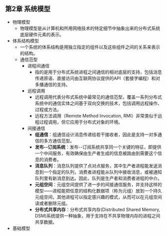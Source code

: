## 第2章 系统模型
- 物理模型
	- 物理模型是从计算机和所用网络技术的特定细节中抽象出来的分布式系统底层硬件元素的表示。
- 体系结构模型
	- 一个系统的体系结构是用独立指定的组件以及这些组件之间的关系来表示的结构。
	- 通信范型
		- 进程间通信
			- 指的是用于分布式系统进程之间通信的相对底层的支持，包括消息传递原语、直接访问由互联网协议提供的API（套接字编程）和对多播通信的支持。
		- 远程调用
			- 远程调用代表分布式系统中最常见的通信范型，覆盖一系列分布式系统中的通信实体之间基于双向交换的技术，包括调用远程操作、过程或方法。
			- 远程方法调用（Remote Method Invocation, RMI）非常类似于远程过程调用，但它应用于分布式对象的环境。
		- 间接通信
			- **组通信**：组通信设计消息传递给若干接收者，因此是支持一对多通信的多方通信范型。
			- **发布--订阅系统**：发布--订阅系统共享同一个关键的特征，即提供一个中间服务，有效确保由生产者生成的信息被路由到需要这个信息的消费者。
			- **消息队列**：消息队列提供了点对点服务，其中生产者进程能发送消息到一个指定的队列，消费者进程能从队列中接收消息，或被通知队列里有新消息到达。因此，队列是生产者和消费者进程的中介。
			- **元组空间**：元组空间提供了进一步的间接通信服务，并支持这样的模型——进程能把任意的结构化数据项（称为元组）放到一个持久元组空间，其他进程可以指定感兴趣的模式，从而可以在元组空间读或者删除元组。
			- **分布式共享内存**：分布式共享内存(Distributed Shared Memory, DSM)系统提供一种抽象，用于支持在不共享物理内存的进程之间共享数据。
- 基础模型